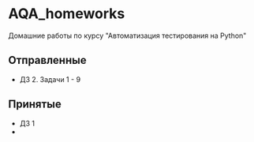 # AQA_homeworks
Домашние работы по курсу "Автоматизация тестирования на Python"

## Отправленные
- ДЗ 2. Задачи 1 - 9

## Принятые

- ДЗ 1
- 

